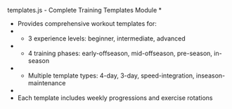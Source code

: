 
templates.js - Complete Training Templates Module
 * 
 * Provides comprehensive workout templates for:
 * - 3 experience levels: beginner, intermediate, advanced
 * - 4 training phases: early-offseason, mid-offseason, pre-season, in-season
 * - Multiple template types: 4-day, 3-day, speed-integration, inseason-maintenance
 * 
 * Each template includes weekly progressions and exercise rotations
